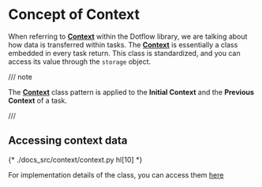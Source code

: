 # Concept of Context

When referring to **[Context](https://dotflow-io.github.io/dotflow/nav/reference/context/)** within the Dotflow library, we are talking about how data is transferred within tasks. The **[Context](https://dotflow-io.github.io/dotflow/nav/reference/context/)** is essentially a class embedded in every task return. This class is standardized, and you can access its value through the `storage` object.

/// note

The **[Context](https://dotflow-io.github.io/dotflow/nav/reference/context/)** class pattern is applied to the **Initial Context** and the **Previous Context** of a task.

///

## Accessing context data

{* ./docs_src/context/context.py hl[10] *}

For implementation details of the class, you can access them [here](https://dotflow-io.github.io/dotflow/nav/reference/context/ "Context class")